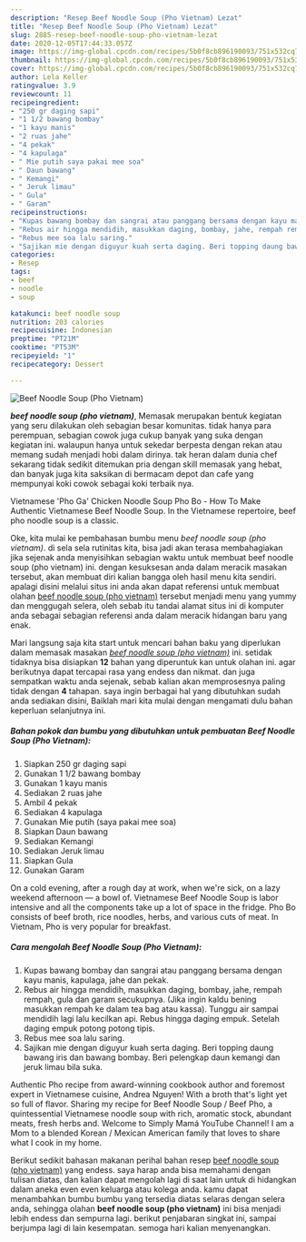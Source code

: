```yaml
---
description: "Resep Beef Noodle Soup (Pho Vietnam) Lezat"
title: "Resep Beef Noodle Soup (Pho Vietnam) Lezat"
slug: 2885-resep-beef-noodle-soup-pho-vietnam-lezat
date: 2020-12-05T17:44:33.057Z
image: https://img-global.cpcdn.com/recipes/5b0f8cb896190093/751x532cq70/beef-noodle-soup-pho-vietnam-foto-resep-utama.jpg
thumbnail: https://img-global.cpcdn.com/recipes/5b0f8cb896190093/751x532cq70/beef-noodle-soup-pho-vietnam-foto-resep-utama.jpg
cover: https://img-global.cpcdn.com/recipes/5b0f8cb896190093/751x532cq70/beef-noodle-soup-pho-vietnam-foto-resep-utama.jpg
author: Lela Keller
ratingvalue: 3.9
reviewcount: 11
recipeingredient:
- "250 gr daging sapi"
- "1 1/2 bawang bombay"
- "1 kayu manis"
- "2 ruas jahe"
- "4 pekak"
- "4 kapulaga"
- " Mie putih saya pakai mee soa"
- " Daun bawang"
- " Kemangi"
- " Jeruk limau"
- " Gula"
- " Garam"
recipeinstructions:
- "Kupas bawang bombay dan sangrai atau panggang bersama dengan kayu manis, kapulaga, jahe dan pekak."
- "Rebus air hingga mendidih, masukkan daging, bombay, jahe, rempah rempah, gula dan garam secukupnya. (Jika ingin kaldu bening masukkan rempah ke dalam tea bag atau kassa). Tunggu air sampai mendidih lagi lalu kecilkan api. Rebus hingga daging empuk. Setelah daging empuk potong potong tipis."
- "Rebus mee soa lalu saring."
- "Sajikan mie dengan diguyur kuah serta daging. Beri topping daung bawang iris dan bawang bombay. Beri pelengkap daun kemangi dan jeruk limau bila suka."
categories:
- Resep
tags:
- beef
- noodle
- soup

katakunci: beef noodle soup 
nutrition: 203 calories
recipecuisine: Indonesian
preptime: "PT21M"
cooktime: "PT53M"
recipeyield: "1"
recipecategory: Dessert

---
```



![Beef Noodle Soup (Pho Vietnam)](https://img-global.cpcdn.com/recipes/5b0f8cb896190093/751x532cq70/beef-noodle-soup-pho-vietnam-foto-resep-utama.jpg)

<b><i>beef noodle soup (pho vietnam)</i></b>, Memasak merupakan bentuk kegiatan yang seru dilakukan oleh sebagian besar komunitas. tidak hanya para perempuan, sebagian cowok juga cukup banyak yang suka dengan kegiatan ini. walaupun hanya untuk sekedar berpesta dengan rekan atau memang sudah menjadi hobi dalam dirinya. tak heran dalam dunia chef sekarang tidak sedikit ditemukan pria dengan skill memasak yang hebat, dan banyak juga kita saksikan di bermacam depot dan cafe yang mempunyai koki cowok sebagai koki terbaik nya.

Vietnamese &#39;Pho Ga&#39; Chicken Noodle Soup Pho Bo - How To Make Authentic Vietnamese Beef Noodle Soup. In the Vietnamese repertoire, beef pho noodle soup is a classic.

Oke, kita mulai ke pembahasan bumbu menu <i>beef noodle soup (pho vietnam)</i>. di sela sela rutinitas kita, bisa jadi akan terasa membahagiakan jika sejenak anda menyisihkan sebagian waktu untuk membuat beef noodle soup (pho vietnam) ini. dengan kesuksesan anda dalam meracik masakan tersebut, akan membuat diri kalian bangga oleh hasil menu kita sendiri. apalagi disini melalui situs ini anda akan dapat referensi untuk membuat olahan <u>beef noodle soup (pho vietnam)</u> tersebut menjadi menu yang yummy dan menggugah selera, oleh sebab itu tandai alamat situs ini di komputer anda sebagai sebagian referensi anda dalam meracik hidangan baru yang enak.


Mari langsung saja kita start untuk mencari bahan baku yang diperlukan dalam memasak masakan <u><i>beef noodle soup (pho vietnam)</i></u> ini. setidak tidaknya bisa disiapkan <b>12</b> bahan yang diperuntuk kan untuk olahan ini. agar berikutnya dapat tercapai rasa yang endess dan nikmat. dan juga sempatkan waktu anda sejenak, sebab kalian akan memprosesnya paling tidak dengan <b>4</b> tahapan. saya ingin berbagai hal yang dibutuhkan sudah anda sediakan disini, Baiklah mari kita mulai dengan mengamati dulu bahan keperluan selanjutnya ini.

<!--inarticleads1-->

##### Bahan pokok dan bumbu yang dibutuhkan untuk pembuatan Beef Noodle Soup (Pho Vietnam):

1. Siapkan 250 gr daging sapi
1. Gunakan 1 1/2 bawang bombay
1. Gunakan 1 kayu manis
1. Sediakan 2 ruas jahe
1. Ambil 4 pekak
1. Sediakan 4 kapulaga
1. Gunakan  Mie putih (saya pakai mee soa)
1. Siapkan  Daun bawang
1. Sediakan  Kemangi
1. Sediakan  Jeruk limau
1. Siapkan  Gula
1. Gunakan  Garam


On a cold evening, after a rough day at work, when we&#39;re sick, on a lazy weekend afternoon — a bowl of. Vietnamese Beef Noodle Soup is labor intensive and all the components take up a lot of space in the fridge. Pho Bo consists of beef broth, rice noodles, herbs, and various cuts of meat. In Vietnam, Pho is very popular for breakfast. 

<!--inarticleads2-->

##### Cara mengolah Beef Noodle Soup (Pho Vietnam):

1. Kupas bawang bombay dan sangrai atau panggang bersama dengan kayu manis, kapulaga, jahe dan pekak.
1. Rebus air hingga mendidih, masukkan daging, bombay, jahe, rempah rempah, gula dan garam secukupnya. (Jika ingin kaldu bening masukkan rempah ke dalam tea bag atau kassa). Tunggu air sampai mendidih lagi lalu kecilkan api. Rebus hingga daging empuk. Setelah daging empuk potong potong tipis.
1. Rebus mee soa lalu saring.
1. Sajikan mie dengan diguyur kuah serta daging. Beri topping daung bawang iris dan bawang bombay. Beri pelengkap daun kemangi dan jeruk limau bila suka.


Authentic Pho recipe from award-winning cookbook author and foremost expert in Vietnamese cuisine, Andrea Nguyen! With a broth that&#39;s light yet so full of flavor. Sharing my recipe for Beef Noodle Soup / Beef Pho, a quintessential Vietnamese noodle soup with rich, aromatic stock, abundant meats, fresh herbs and. Welcome to Simply Mamá YouTube Channel! I am a Mom to a blended Korean / Mexican American family that loves to share what I cook in my home. 

Berikut sedikit bahasan makanan perihal bahan resep <u>beef noodle soup (pho vietnam)</u> yang endess. saya harap anda bisa memahami dengan tulisan diatas, dan kalian dapat mengolah lagi di saat lain untuk di hidangkan dalam aneka even even keluarga atau kolega anda. kamu dapat menambahkan bumbu bumbu yang tersedia diatas selaras dengan selera anda, sehingga olahan <b>beef noodle soup (pho vietnam)</b> ini bisa menjadi lebih endess dan sempurna lagi. berikut penjabaran singkat ini, sampai berjumpa lagi di lain kesempatan. semoga hari kalian menyenangkan.
